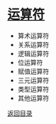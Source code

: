 # [运算符](../../xmind/TypeScript.xmind)

+ 算术运算符
+ 关系运算符
+ 逻辑运算符
+ 位运算符
+ 赋值运算符
+ 三元运算符
+ 类型运算符
+ 其他运算符

[返回目录](../../README.md)
